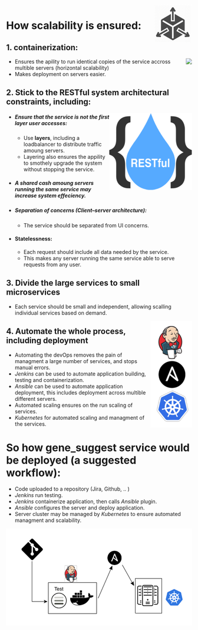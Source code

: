  <img align="right" src="https://raw.githubusercontent.com/hossam26644/ebi-technical-test/master/2-Deployment/images/scalable.png">

# How scalability is ensured:
 
## 1. containerization:
  <img align="right" src="https://d.martinsefcik.sk/uploads/-/system/group/avatar/7/docker-logo.png">

 - Ensures the apility to run identical copies of the service accross multible servers (horizontal scalability)
 - Makes deployment on servers easier.
## 2. Stick to the  RESTful system architectural constraints, including:
<img align="right" src="https://raw.githubusercontent.com/hossam26644/ebi-technical-test/master/2-Deployment/images/REST.png">

 - ##### Ensure that the service is not the first layer user accesses:
   - Use **layers**, including a loadbalancer to distribute traffic amoung servers.
   - Layering also ensures the appility to smothely upgrade the system without stopping the service.

  - ##### A **shared cash** amoung servers running the same service may increase system effeciency.
  - ##### Separation of concerns (Client–server architecture): 
    - The service should be separated from UI concerns.
    
  - #### Statelessness:
    - Each request should include all data needed by the service.
    - This makes any server running the same service able to serve requests from any user.

## 3. Divide the large services to small microservices
 - Each service should be small and independent, allowing scalling individual services based on demand.

<img align="right" src="https://raw.githubusercontent.com/hossam26644/ebi-technical-test/master/2-Deployment/images/Automation.png">

## 4. Automate the whole process, including deployment

 - Automating the devOps removes the pain of managment a large number of services, and stops manual errors.
 - *Jenkins* can be used to automate application building, testing and containerization. 
 - *Ansible* can be used to automate application deployment, this includes deployment across multible different servers.
 - Automated scaling ensures on the run scaling of services.
 - *Kubernetes* for automated scaling and managment of the services.
 &nbsp;
# So how gene_suggest service would be deployed (a suggested workflow):

 - Code uploaded to a repository (Jira, Github, .. )
 - *Jenkins* run testing.
 - *Jenkins* containerize application, then calls *Ansible* plugin.
 - *Ansible* configures the server and deploy application.
 - Server cluster may be managed by *Kubernetes* to ensure automated managment and scalability.

<img align="center" src="https://github.com/hossam26644/ebi-technical-test/blob/master/2-Deployment/images/workflow.png">



